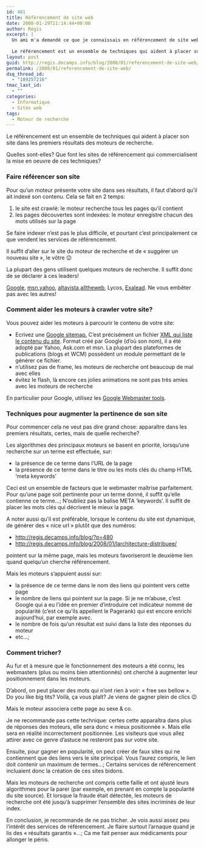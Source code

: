 ```yaml
---
id: 481
title: Référencement de site web
date: 2008-01-29T21:14:44+00:00
author: Régis
excerpt: |
  Un ami m'a demandé ce que je connaissais en référencement de site web. La réponse est "pas grand chose" mais voici mes réflexions sur le sujet...
  
  Le référencement est un ensemble de techniques qui aident à placer son site dans les premiers résultats des moteurs de recherche. Quelles sont-elles? Que font les sites de référencement qui commercialisent la mise en oeuvre de ces techniques? Submit your site for free!
layout: post
guid: http://regis.decamps.info/blog/2008/01/referencement-de-site-web/
permalink: /2008/01/referencement-de-site-web/
dsq_thread_id:
  - "189257216"
tmac_last_id:
  - ""
categories:
  - Informatique
  - Sites web
tags:
  - Moteur de recherche
---
```

Le référencement est un ensemble de techniques qui aident à placer son site dans les premiers résultats des moteurs de recherche.

Quelles sont-elles? Que font les sites de référencement qui commercialisent la mise en oeuvre de ces techniques?
  
<!--more-->

### Faire référencer son site

Pour qu’un moteur présente votre site dans ses résultats, il faut d’abord qu’il ait indexé son contenu. Cela se fait en 2 temps:

  1. le site est crawlé: le moteur recherche tous les pages qu’il contient
  2. les pages découvertes sont indexées: le moteur enregistre chacun des mots utilisés sur la page

Se faire indexer n’est pas le plus difficile, et pourtant c’est principalement ce que vendent les services de référencement.
  
Il suffit d’aller sur le site du moteur de recherche et de « suggérer un nouveau site », le vôtre 😉

La plupart des gens utilisent quelques moteurs de recherche. Il suffit donc de se déclarer à ces leaders!
  
[Google](http://www.google.com/addurl.html), [msn](http://search.msn.com.sg/docs/submit.aspx),[yahoo](http://submit.search.yahoo.com), [altavista](http://addurl.altavista.com),[alltheweb](http://www.alltheweb.com/help/webmaster/submit_site), Lycos, [Exalead](http://www.exalead.com/search/submitYourSitePage). Ne vous embêter pas avec les autres!

### Comment aider les moteurs à crawler votre site?

Vous pouvez aider les moteurs à parcourir le contenu de votre site:

  * Ecrivez une [Google sitemap.](http://www.google.com/support/webmasters/bin/answer.py?answer=34575&query=sitemap&topic=&type=) C’est précisément un fichier [XML qui liste le contenu du site](/blog/sitemap.xml). Format créé par Google (d’où son nom), il a été adopté par Yahoo, Ask.com et msn. La plupart des plateformes de publications (blogs et WCM) possèdent un module permettant de le générer ce fichier.
  * n’utilisez pas de frame, les moteurs de recherche ont beaucoup de mal avec elles
  * évitez le flash, là encore ces jolies animations ne sont pas très amies avec les moteurs de recherche

En particulier pour Google, utilisez les [Google Webmaster tools](https://www.google.com/webmasters/tools/).

### Techniques pour augmenter la pertinence de son site

Pour commencer cela ne veut pas dire grand chose: apparaître dans les premiers résultats, certes, mais de quelle recherche?

Les algorithmes des principaux moteurs se basent en priorité, lorsqu’une recherche sur un terme est effectuée, sur:

  * la présence de ce terme dans l’URL de la page
  * la présence de ce terme dans le titre ou les mots clés du champ HTML &lsquo;meta keywords’ 

Ceci est un ensemble de facteurs que le webmaster maîtrise parfaitement. Pour qu’une page soit pertinente pour un terme donné, il suffit qu’elle contienne ce terme…; N’oubliez pas la balise META &lsquo;keywords’. Il suffit de placer les mots clés qui décrivent le mieux la page. 

A noter aussi qu’il est préférable, lorsque le contenu du site est dynamique, de générer des « nice url » plutôt que des numéros:

  * <http://regis.decamps.info/blog/?p=480>
  * <http://regis.decamps.info/blog/2008/01/larchitecture-distribuee/>

pointent sur la même page, mais les moteurs favoriseront le deuxième lien quand quelqu’un cherche référencement.

Mais les moteurs s’appuient aussi sur:

  * la présence de ce terme dans le nom des liens qui pointent vers cette page
  * le nombre de liens qui pointent sur la page. Si je ne m’abuse, c’est Google qui a eu l’idée en premier d’introduire cet indicateur nommé de popularité (c’est ce qu’ils appellent le Pagerank) qui est encore enrichi aujourd’hui, par exemple avec.
  * le nombre de fois qu’un résultat est suivi dans la liste des réponses du moteur
  * etc…;

### Comment tricher?

Au fur et à mesure que le fonctionnement des moteurs a été connu, les webmasters (plus ou moins bien attentionnés) ont cherché à augmenter leur positionnement dans les moteurs.

D’abord, on peut placer des mots qui n’ont rien à voir: « free sex bellow ». Do you like big tits? Voilà, ça vous plaît? Je viens de gagner plein de clics 😉
  
Mais le moteur associera cette page au sexe & co.
  
Je ne recommande pas cette technique: certes cette apparaîtra dans plus de réponses des moteurs, elle sera donc « mieux positionnée ». Mais elle sera en réalité incorrectement positionnée. Les visiteurs que vous allez attirer avec ce genre d’astuce ne resteront pas sur votre site.

Ensuite, pour gagner en popularité, on peut créer de faux sites qui ne contiennent que des liens vers le site principal. Vous l’aurez compris, le lien doit contenir un maximum de termes…; Certains services de référencement incluaient donc la création de ces sites bidons.
  
Mais les moteurs de recherche ont compris cette faille et ont ajusté leurs algorithmes pour la parer (par exemple, en prenant en compte la popularité du site source). Et lorsque la fraude était détectée, les moteurs de recherche ont été jusqu’à supprimer l’ensemble des sites incriminés de leur index. 

En conclusion, je recommande de ne pas tricher. Je vois aussi assez peu l’intérêt des services de référencement. Je flaire surtout l’arnaque quand je lis des « résultats garantis »…; Ca me fait penser aux médicaments pour allonger le pénis.
